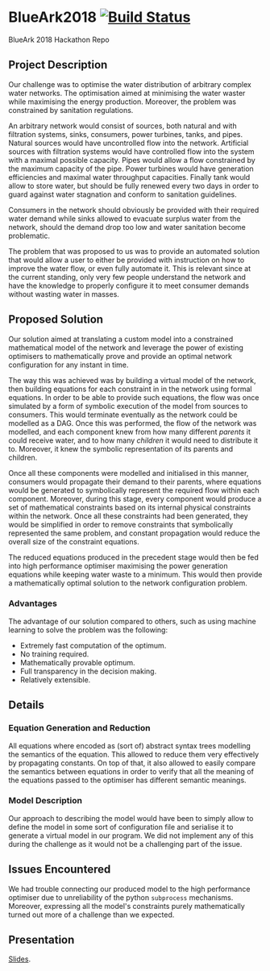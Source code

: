 # BlueArk2018 [![Build Status](https://travis-ci.com/jakobbeckmann/BlueArk2018.svg?token=6RwG9cGf5RW9JwThwdpc&branch=master)](https://travis-ci.com/jakobbeckmann/BlueArk2018)

BlueArk 2018 Hackathon Repo

## Project Description

Our challenge was to optimise the water distribution of arbitrary complex water networks. The optimisation aimed at minimising the water waster while maximising the energy production. Moreover, the problem was constrained by sanitation regulations.

An arbitrary network would consist of sources, both natural and with filtration systems, sinks, consumers, power turbines, tanks, and pipes. Natural sources would have uncontrolled flow into the network. Artificial sources with filtration systems would have controlled flow into the system with a maximal possible capacity. Pipes would allow a flow constrained by the maximum capacity of the pipe. Power turbines would have generation efficiencies and maximal water throughput capacities. Finally tank would allow to store water, but should be fully renewed every two days in order to guard against water stagnation and conform to sanitation guidelines.

Consumers in the network should obviously be provided with their required water demand while sinks allowed to evacuate surplus water from the network, should the demand drop too low and water sanitation become problematic.

The problem that was proposed to us was to provide an automated solution that would allow a user to either be provided with instruction on how to improve the water flow, or even fully automate it. This is relevant since at the current standing, only very few people understand the network and have the knowledge to properly configure it to meet consumer demands without wasting water in masses.

## Proposed Solution

Our solution aimed at translating a custom model into a constrained mathematical model of the network and leverage the power of existing optimisers to mathematically prove and provide an optimal network configuration for any instant in time.

The way this was achieved was by building a virtual model of the network, then building equations for each constraint in in the network using formal equations. In order to be able to provide such equations, the flow was once simulated by a form of symbolic execution of the model from sources to consumers. This would terminate eventually as the network could be modelled as a DAG. Once this was performed, the flow of the network was modelled, and each component knew from how many different _parents_ it could receive water, and to how many _children_ it would need to distribute it to. Moreover, it knew the symbolic representation of its parents and children.

Once all these components were modelled and initialised in this manner, consumers would propagate their demand to their parents, where equations would be generated to symbolically represent the required flow within each component. Moreover, during this stage, every component would produce a set of mathematical constraints based on its internal physical constraints within the network. Once all these constraints had been generated, they would be simplified in order to remove constraints that symbolically represented the same problem, and constant propagation would reduce the overall size of the constraint equations.

The reduced equations produced in the precedent stage would then be fed into high performance optimiser maximising the power generation equations while keeping water waste to a minimum. This would then provide a mathematically optimal solution to the network configuration problem.

### Advantages

The advantage of our solution compared to others, such as using machine learning to solve the problem was the following:

- Extremely fast computation of the optimum.
- No training required.
- Mathematically provable optimum.
- Full transparency in the decision making.
- Relatively extensible.

## Details

### Equation Generation and Reduction

All equations where encoded as (sort of) abstract syntax trees modelling the semantics of the equation. This allowed to reduce them very effectively by propagating constants. On top of that, it also allowed to easily compare the semantics between equations in order to verify that all the meaning of the equations passed to the optimiser has different semantic meanings.

### Model Description

Our approach to describing the model would have been to simply allow to define the model in some sort of configuration file and serialise it to generate a virtual model in our program. We did not implement any of this during the challenge as it would not be a challenging part of the issue.

## Issues Encountered

We had trouble connecting our produced model to the high performance optimiser due to unreliability of the python `subprocess` mechanisms. Moreover, expressing all the model's constraints purely mathematically turned out more of a challenge than we expected.

## Presentation

[Slides](https://docs.google.com/presentation/d/1MT_bg8ItWeix48uDccBgQQXffNL95mJuQ8Vkn-_Et6A/edit?usp=sharing).
